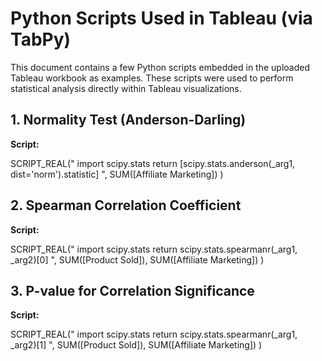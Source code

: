 # Python Scripts Used in Tableau (via TabPy)

This document contains a few Python scripts embedded in the uploaded Tableau workbook as examples. 
These scripts were used to perform statistical analysis directly within Tableau visualizations.

## 1. Normality Test (Anderson-Darling)

**Script:**

SCRIPT_REAL("
import scipy.stats
return [scipy.stats.anderson(_arg1, dist='norm').statistic]
",
SUM([Affiliate Marketing])
)


## 2. Spearman Correlation Coefficient

**Script:**

SCRIPT_REAL("
import scipy.stats
return scipy.stats.spearmanr(_arg1, _arg2)[0]
",
SUM([Product Sold]), SUM([Affiliate Marketing])
)


## 3. P-value for Correlation Significance

**Script:**

SCRIPT_REAL("
import scipy.stats
return scipy.stats.spearmanr(_arg1, _arg2)[1]
",
SUM([Product Sold]), SUM([Affiliate Marketing])
)
